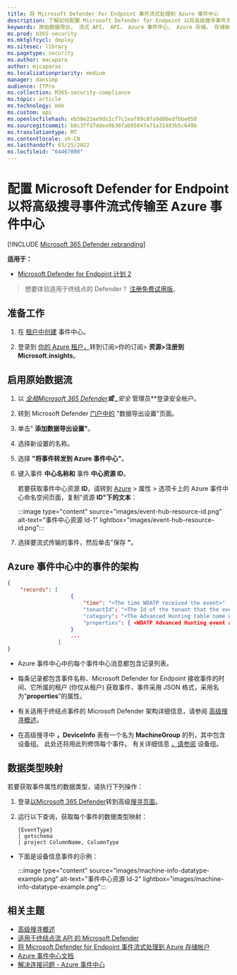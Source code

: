 ```yaml
---
title: 将 Microsoft Defender for Endpoint 事件流式处理到 Azure 事件中心
description: 了解如何配置 Microsoft Defender for Endpoint 以将高级搜寻事件流式处理到事件中心。
keywords: 原始数据导出， 流式 API， API， Azure 事件中心， Azure 存储， 存储帐户， 高级搜寻， 原始数据共享
ms.prod: m365-security
ms.mktglfcycl: deploy
ms.sitesec: library
ms.pagetype: security
ms.author: macapara
author: mjcaparas
ms.localizationpriority: medium
manager: dansimp
audience: ITPro
ms.collection: M365-security-compliance
ms.topic: article
ms.technology: mde
ms.custom: api
ms.openlocfilehash: eb58e21ee9dc2cf7c1eaf89c8fa9d06edfbbe050
ms.sourcegitcommit: b0c3ffd7ddee9b30fab85047a71a31483b5c649b
ms.translationtype: MT
ms.contentlocale: zh-CN
ms.lasthandoff: 03/25/2022
ms.locfileid: "64467898"
---
```

# <a name="configure-microsoft-defender-for-endpoint-to-stream-advanced-hunting-events-to-your-azure-event-hubs"></a>配置 Microsoft Defender for Endpoint 以将高级搜寻事件流式传输至 Azure 事件中心

[!INCLUDE [Microsoft 365 Defender rebranding](../../includes/microsoft-defender.md)]

**适用于：**

- [Microsoft Defender for Endpoint 计划 2](https://go.microsoft.com/fwlink/p/?linkid=2154037)

> 想要体验适用于终结点的 Defender？ [注册免费试用版](https://signup.microsoft.com/create-account/signup?products=7f379fee-c4f9-4278-b0a1-e4c8c2fcdf7e&ru=https://aka.ms/MDEp2OpenTrial?ocid=docs-wdatp-configuresiem-abovefoldlink)。

## <a name="before-you-begin"></a>准备工作

1. 在 [租户中创建](/azure/event-hubs/) 事件中心。

2. 登录到 [你的 Azure 租户，](https://ms.portal.azure.com/)转到订阅>你的订阅> **资源>注册到 Microsoft.insights**。

## <a name="enable-raw-data-streaming"></a>启用原始数据流

1. 以 *[全局Microsoft 365 Defender](https://security.microsoft.com)**或 _***_安全_ 管理员**登录安全帐户。

2. 转到 Microsoft Defender [门户中的](https://security.microsoft.com/interoperability/dataexport) "数据导出设置"页面。

3. 单击" **添加数据导出设置"**。

4. 选择新设置的名称。

5. 选择 **"将事件转发到 Azure 事件中心"**。

6. 键入事件 **中心名称和** 事件 **中心资源 ID**。

   若要获取事件中心资源 **ID**，请转到 [Azure](https://ms.portal.azure.com/) > 属性 \> 选项卡上的 Azure 事件中心命名空间页面，复制"资源 **ID"下的文本**：

   :::image type="content" source="images/event-hub-resource-id.png" alt-text="事件中心资源 Id-1" lightbox="images/event-hub-resource-id.png":::

7. 选择要流式传输的事件，然后单击"保存 **"**。

## <a name="the-schema-of-the-events-in-azure-event-hubs"></a>Azure 事件中心中的事件的架构

```json
{
    "records": [
                    {
                        "time": "<The time WDATP received the event>"
                        "tenantId": "<The Id of the tenant that the event belongs to>"
                        "category": "<The Advanced Hunting table name with 'AdvancedHunting-' prefix>"
                        "properties": { <WDATP Advanced Hunting event as Json> }
                    }
                    ...
                ]
}
```

- Azure 事件中心中的每个事件中心消息都包含记录列表。

- 每条记录都包含事件名称、Microsoft Defender for Endpoint 接收事件的时间、它所属的租户 (你仅从租户) 获取事件，事件采用 JSON 格式，采用名为"**properties**"的属性。

- 有关适用于终结点事件的 Microsoft Defender 架构详细信息，请参阅 [高级搜寻概述](advanced-hunting-overview.md)。

- 在高级搜寻中 **，DeviceInfo** 表有一个名为 **MachineGroup** 的列，其中包含设备组。 此处还将用此列修饰每个事件。 有关详细信息 [，请参阅](machine-groups.md) 设备组。

## <a name="data-types-mapping"></a>数据类型映射

若要获取事件属性的数据类型，请执行下列操作：

1. 登录[以Microsoft 365 Defender](https://security.microsoft.com)转到高级[搜寻页面](https://security.microsoft.com/hunting-package)。

2. 运行以下查询，获取每个事件的数据类型映射：

   ```kusto
   {EventType}
   | getschema
   | project ColumnName, ColumnType 
   ```

- 下面是设备信息事件的示例：

  :::image type="content" source="images/machine-info-datatype-example.png" alt-text="事件中心资源 Id-2" lightbox="images/machine-info-datatype-example.png":::

## <a name="related-topics"></a>相关主题

- [高级搜寻概述](advanced-hunting-overview.md)
- [适用于终结点流 API 的 Microsoft Defender](raw-data-export.md)
- [将 Microsoft Defender for Endpoint 事件流式处理到 Azure 存储帐户](raw-data-export-storage.md)
- [Azure 事件中心文档](/azure/event-hubs/)
- [解决连接问题 - Azure 事件中心](/azure/event-hubs/troubleshooting-guide)
